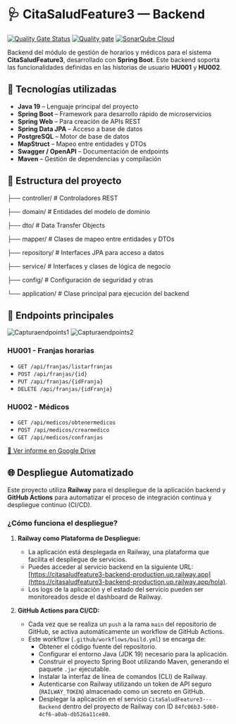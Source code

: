 # 🩺 CitaSaludFeature3 — Backend
[![Quality Gate Status](https://sonarcloud.io/api/project_badges/measure?project=juangomez77udea_CitaSaludFeature3-QA&metric=alert_status)](https://sonarcloud.io/summary/new_code?id=juangomez77udea_CitaSaludFeature3-QA)
[![Quality gate](https://sonarcloud.io/api/project_badges/quality_gate?project=juangomez77udea_CitaSaludFeature3-QA)](https://sonarcloud.io/summary/new_code?id=juangomez77udea_CitaSaludFeature3-QA)
[![SonarQube Cloud](https://sonarcloud.io/images/project_badges/sonarcloud-light.svg)](https://sonarcloud.io/summary/new_code?id=juangomez77udea_CitaSaludFeature3-QA)

Backend del módulo de gestión de horarios y médicos para el sistema **CitaSaludFeature3**, desarrollado con **Spring Boot**. Este backend soporta las funcionalidades definidas en las historias de usuario **HU001** y **HU002**.

## 🚀 Tecnologías utilizadas

- **Java 19** – Lenguaje principal del proyecto
- **Spring Boot** – Framework para desarrollo rápido de microservicios
- **Spring Web** – Para creación de APIs REST
- **Spring Data JPA** – Acceso a base de datos
- **PostgreSQL** – Motor de base de datos
- **MapStruct** – Mapeo entre entidades y DTOs
- **Swagger / OpenAPI** – Documentación de endpoints
- **Maven** – Gestión de dependencias y compilación

## 📁 Estructura del proyecto

├── controller/ # Controladores REST

├── domain/ # Entidades del modelo de dominio

├── dto/ # Data Transfer Objects

├── mapper/ # Clases de mapeo entre entidades y DTOs

├── repository/ # Interfaces JPA para acceso a datos

├── service/ # Interfaces y clases de lógica de negocio

├── config/ # Configuración de seguridad y otras

└── application/ # Clase principal para ejecución del backend


## 🎯 Endpoints principales

![Capturaendpoints1](https://github.com/user-attachments/assets/3764a71b-96d5-41b7-a6b0-359daebcab4f)
![Capturaendpoints2](https://github.com/user-attachments/assets/fae3c139-b654-44f9-a180-946635c33d5a)

### HU001 - Franjas horarias
- `GET /api/franjas/listarfranjas`
- `POST /api/franjas/{id}`
- `PUT /api/franjas/{idFranja}`
- `DELETE /api/franjas/{idFranja}`

### HU002 - Médicos
- `GET /api/medicos/obtenermedicos`
- `POST /api/medicos/crearmedico`
- `GET /api/medicos/confranjas`

[📁 Ver informe en Google Drive](https://drive.google.com/drive/folders/1XUitjg92WoS88TUI2N9mPXSZcm5BNcuW?usp=sharing)

## 🌐 Despliegue Automatizado

Este proyecto utiliza **Railway** para el despliegue de la aplicación backend y **GitHub Actions** para automatizar el proceso de integración continua y despliegue continuo (CI/CD).

### ¿Cómo funciona el despliegue?

1.  **Railway como Plataforma de Despliegue:**
    * La aplicación está desplegada en Railway, una plataforma que facilita el despliegue de servicios.
    * Puedes acceder al servicio backend en la siguiente URL:[https://citasaludfeature3-backend-production.up.railway.app](https://citasaludfeature3-backend-production.up.railway.app/hola).
    * Los logs de la aplicación y el estado del servicio pueden ser monitoreados desde el dashboard de Railway.

2.  **GitHub Actions para CI/CD:**
    * Cada vez que se realiza un `push` a la rama `main` del repositorio de GitHub, se activa automáticamente un workflow de GitHub Actions.
    * Este workflow (`.github/workflows/build.yml`) se encarga de:
        * Obtener el código fuente del repositorio.
        * Configurar el entorno Java (JDK 19) necesario para la aplicación.
        * Construir el proyecto Spring Boot utilizando Maven, generando el paquete `.jar` ejecutable.
        * Instalar la interfaz de línea de comandos (CLI) de Railway.
        * Autenticarse con Railway utilizando un token de API seguro (`RAILWAY_TOKEN`) almacenado como un secreto en GitHub.
        * Desplegar la aplicación en el servicio `CitaSaludFeature3---Backend` dentro del proyecto de Railway con ID `84fc06b3-5d60-4cf6-a0ab-db526a11ce80`.



